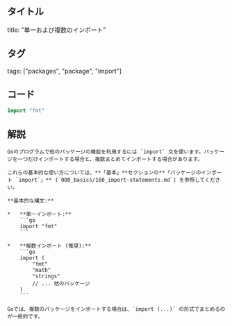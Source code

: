 ## タイトル
title: "単一および複数のインポート"

## タグ
tags: ["packages", "package", "import"]

## コード
```go
import "fmt"
```

## 解説
```text
Goのプログラムで他のパッケージの機能を利用するには `import` 文を使います。パッケージを一つだけインポートする場合と、複数まとめてインポートする場合があります。

これらの基本的な使い方については、**「基本」**セクションの**「パッケージのインポート `import`」** (`000_basics/160_import-statements.md`) を参照してください。

**基本的な構文:**

*   **単一インポート:**
    ```go
    import "fmt"
    ```

*   **複数インポート (推奨):**
    ```go
    import (
        "fmt"
        "math"
        "strings"
        // ... 他のパッケージ
    )
    ```

Goでは、複数のパッケージをインポートする場合は、`import (...)` の形式でまとめるのが一般的です。